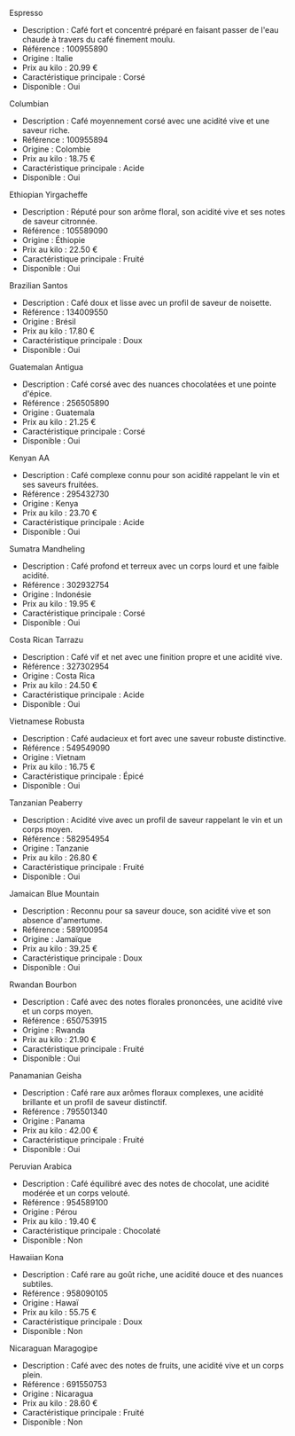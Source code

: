 Espresso
- Description : Café fort et concentré préparé en faisant passer de l'eau chaude à travers du café finement moulu.
- Référence : 100955890
- Origine : Italie
- Prix au kilo : 20.99 €
- Caractéristique principale : Corsé
- Disponible : Oui

Columbian
- Description : Café moyennement corsé avec une acidité vive et une saveur riche.
- Référence : 100955894
- Origine : Colombie
- Prix au kilo : 18.75 €
- Caractéristique principale : Acide
- Disponible : Oui

Ethiopian Yirgacheffe
- Description : Réputé pour son arôme floral, son acidité vive et ses notes de saveur citronnée.
- Référence : 105589090
- Origine : Éthiopie
- Prix au kilo : 22.50 €
- Caractéristique principale : Fruité
- Disponible : Oui

Brazilian Santos
- Description : Café doux et lisse avec un profil de saveur de noisette.
- Référence : 134009550
- Origine : Brésil
- Prix au kilo : 17.80 €
- Caractéristique principale : Doux
- Disponible : Oui

Guatemalan Antigua
- Description : Café corsé avec des nuances chocolatées et une pointe d'épice.
- Référence : 256505890
- Origine : Guatemala
- Prix au kilo : 21.25 €
- Caractéristique principale : Corsé
- Disponible : Oui

Kenyan AA
- Description : Café complexe connu pour son acidité rappelant le vin et ses saveurs fruitées.
- Référence : 295432730
- Origine : Kenya
- Prix au kilo : 23.70 €
- Caractéristique principale : Acide
- Disponible : Oui

Sumatra Mandheling
- Description : Café profond et terreux avec un corps lourd et une faible acidité.
- Référence : 302932754
- Origine : Indonésie
- Prix au kilo : 19.95 €
- Caractéristique principale : Corsé
- Disponible : Oui

Costa Rican Tarrazu
- Description : Café vif et net avec une finition propre et une acidité vive.
- Référence : 327302954
- Origine : Costa Rica
- Prix au kilo : 24.50 €
- Caractéristique principale : Acide
- Disponible : Oui

Vietnamese Robusta
- Description : Café audacieux et fort avec une saveur robuste distinctive.
- Référence : 549549090
- Origine : Vietnam
- Prix au kilo : 16.75 €
- Caractéristique principale : Épicé
- Disponible : Oui

Tanzanian Peaberry
- Description : Acidité vive avec un profil de saveur rappelant le vin et un corps moyen.
- Référence : 582954954
- Origine : Tanzanie
- Prix au kilo : 26.80 €
- Caractéristique principale : Fruité
- Disponible : Oui

Jamaican Blue Mountain
- Description : Reconnu pour sa saveur douce, son acidité vive et son absence d'amertume.
- Référence : 589100954
- Origine : Jamaïque
- Prix au kilo : 39.25 €
- Caractéristique principale : Doux
- Disponible : Oui

Rwandan Bourbon
- Description : Café avec des notes florales prononcées, une acidité vive et un corps moyen.
- Référence : 650753915
- Origine : Rwanda
- Prix au kilo : 21.90 €
- Caractéristique principale : Fruité
- Disponible : Oui

Panamanian Geisha
- Description : Café rare aux arômes floraux complexes, une acidité brillante et un profil de saveur distinctif.
- Référence : 795501340
- Origine : Panama
- Prix au kilo : 42.00 €
- Caractéristique principale : Fruité
- Disponible : Oui

Peruvian Arabica
- Description : Café équilibré avec des notes de chocolat, une acidité modérée et un corps velouté.
- Référence : 954589100
- Origine : Pérou
- Prix au kilo : 19.40 €
- Caractéristique principale : Chocolaté
- Disponible : Non

Hawaiian Kona
- Description : Café rare au goût riche, une acidité douce et des nuances subtiles.
- Référence : 958090105
- Origine : Hawaï
- Prix au kilo : 55.75 €
- Caractéristique principale : Doux
- Disponible : Non

Nicaraguan Maragogipe
- Description : Café avec des notes de fruits, une acidité vive et un corps plein.
- Référence : 691550753
- Origine : Nicaragua
- Prix au kilo : 28.60 €
- Caractéristique principale : Fruité
- Disponible : Non
